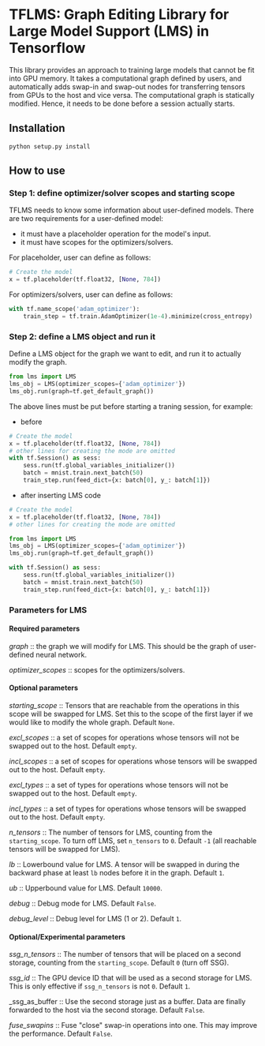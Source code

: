 # TFLMS: Graph Editing Library for Large Model Support (LMS) in Tensorflow

This library provides an approach to training large models that cannot be fit into GPU memory.
It takes a computational graph defined by users, and automatically adds swap-in and swap-out nodes for transferring tensors from GPUs to the host and vice versa.
The computational graph is statically modified. Hence, it needs to be done before a session actually starts.

## Installation
```
python setup.py install
```

## How to use
### Step 1: define optimizer/solver scopes and starting scope
TFLMS needs to know some information about user-defined models.
There are two requirements for a user-defined model:
- it must have a placeholder operation for the model's input.
- it must have scopes for the optimizers/solvers.

For placeholder, user can define as follows:
```python
# Create the model
x = tf.placeholder(tf.float32, [None, 784])
```

For optimizers/solvers, user can define as follows:
```python
with tf.name_scope('adam_optimizer'):
	train_step = tf.train.AdamOptimizer(1e-4).minimize(cross_entropy)
```

### Step 2: define a LMS object and run it
Define a LMS object for the graph we want to edit, and run it to actually modify the graph.
```python
from lms import LMS
lms_obj = LMS(optimizer_scopes={'adam_optimizer'})
lms_obj.run(graph=tf.get_default_graph())
```
The above lines must be put before starting a traning session, for example:
- before
```python
# Create the model
x = tf.placeholder(tf.float32, [None, 784])
# other lines for creating the mode are omitted
with tf.Session() as sess:
    sess.run(tf.global_variables_initializer())
	batch = mnist.train.next_batch(50)
	train_step.run(feed_dict={x: batch[0], y_: batch[1]})
```
- after inserting LMS code
```python
# Create the model
x = tf.placeholder(tf.float32, [None, 784])
# other lines for creating the mode are omitted

from lms import LMS
lms_obj = LMS(optimizer_scopes={'adam_optimizer'})
lms_obj.run(graph=tf.get_default_graph())

with tf.Session() as sess:
    sess.run(tf.global_variables_initializer())
	batch = mnist.train.next_batch(50)
	train_step.run(feed_dict={x: batch[0], y_: batch[1]})
```

### Parameters for LMS
#### Required parameters
_graph_ :: the graph we will modify for LMS. This should be the graph of user-defined neural network.

_optimizer_scopes_ :: scopes for the optimizers/solvers.

#### Optional parameters
_starting_scope_ :: Tensors that are reachable from the operations in this scope will be swapped for LMS. Set this to the scope of the first layer if we would like to modify the whole graph. Default `None`.

_excl_scopes_ :: a set of scopes for operations whose tensors will not be swapped out to the host. Default `empty`.

_incl_scopes_ :: a set of scopes for operations whose tensors will be swapped out to the host. Default `empty`.

_excl_types_ :: a set of types for operations whose tensors will not be swapped out to the host. Default `empty`.

_incl_types_ :: a set of types for operations whose tensors will be swapped out to the host. Default `empty`.

_n_tensors_ :: The number of tensors for LMS, counting from the `starting_scope`. To turn off LMS, set `n_tensors` to `0`. Default `-1` (all reachable tensors will be swapped for LMS).

_lb_ :: Lowerbound value for LMS. A tensor will be swapped in during the backward phase at least `lb` nodes before it in the graph. Default `1`.

_ub_ :: Upperbound value for LMS. Default `10000`.

_debug_ :: Debug mode for LMS. Default `False`.

_debug_level_ :: Debug level for LMS (1 or 2). Default `1`.

#### Optional/Experimental parameters
_ssg_n_tensors_ :: The number of tensors that will be placed on a second storage, counting from the `starting_scope`. Default `0` (turn off SSG).

_ssg_id_ :: The GPU device ID that will be used as a second storage for LMS. This is only effective if `ssg_n_tensors` is not `0`. Default `1`.

_ssg_as_buffer :: Use the second storage just as a buffer. Data are finally forwarded to the host via the second storage. Default `False`.

_fuse_swapins_ :: Fuse "close" swap-in operations into one. This may improve the performance. Default `False`.
